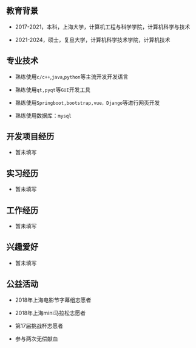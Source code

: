 
## 教育背景

- 2017-2021，本科，上海大学，计算机工程与科学学院，计算机科学与技术

- 2021-2024，硕士，复旦大学，计算机科学技术学院，计算机技术

## 专业技术

- 熟练使用`c/c++`,`java`,`python`等主流开发开发语言

- 熟练使用`qt,pyqt`等`GUI`开发工具

- 熟练使用`Springboot,bootstrap,vue，Django`等进行网页开发

- 熟练使用数据库：`mysql`


## 开发项目经历

- 暂未填写

## 实习经历

- 暂未填写

## 工作经历

- 暂未填写

## 兴趣爱好

- 暂未填写


## 公益活动

- 2018年上海电影节字幕组志愿者

- 2018年上海mini马拉松志愿者

- 第17届挑战杯志愿者

- 参与两次无偿献血

